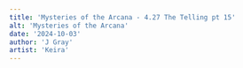 ```yaml
---
title: 'Mysteries of the Arcana - 4.27 The Telling pt 15'
alt: 'Mysteries of the Arcana'
date: '2024-10-03'
author: 'J Gray'
artist: 'Keira'
---
```


